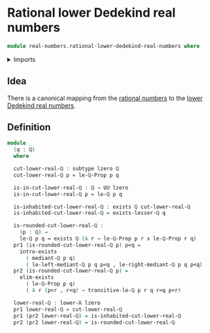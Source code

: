 # Rational lower Dedekind real numbers

```agda
module real-numbers.rational-lower-dedekind-real-numbers where
```

<details><summary>Imports</summary>

```agda
open import elementary-number-theory.rational-numbers
open import elementary-number-theory.strict-inequality-rational-numbers

open import foundation.conjunction
open import foundation.dependent-pair-types
open import foundation.existential-quantification
open import foundation.logical-equivalences
open import foundation.subtypes
open import foundation.universe-levels

open import real-numbers.lower-dedekind-real-numbers
```

</details>

## Idea

There is a canonical mapping from the
[rational numbers](elementary-number-theory.rational-numbers.md) to the
[lower Dedekind real numbers](real-numbers.lower-dedekind-real-numbers.md).

## Definition

```agda
module _
  (q : ℚ)
  where

  cut-lower-real-ℚ : subtype lzero ℚ
  cut-lower-real-ℚ p = le-ℚ-Prop p q

  is-in-cut-lower-real-ℚ : ℚ → UU lzero
  is-in-cut-lower-real-ℚ p = le-ℚ p q

  is-inhabited-cut-lower-real-ℚ : exists ℚ cut-lower-real-ℚ
  is-inhabited-cut-lower-real-ℚ = exists-lesser-ℚ q

  is-rounded-cut-lower-real-ℚ :
    (p : ℚ) →
    le-ℚ p q ↔ exists ℚ (λ r → le-ℚ-Prop p r ∧ le-ℚ-Prop r q)
  pr1 (is-rounded-cut-lower-real-ℚ p) p<q =
    intro-exists
      ( mediant-ℚ p q)
      ( le-left-mediant-ℚ p q p<q , le-right-mediant-ℚ p q p<q)
  pr2 (is-rounded-cut-lower-real-ℚ p) =
    elim-exists
      ( le-ℚ-Prop p q)
      ( λ r (p<r , r<q) → transitive-le-ℚ p r q r<q p<r)

  lower-real-ℚ : lower-ℝ lzero
  pr1 lower-real-ℚ = cut-lower-real-ℚ
  pr1 (pr2 lower-real-ℚ) = is-inhabited-cut-lower-real-ℚ
  pr2 (pr2 lower-real-ℚ) = is-rounded-cut-lower-real-ℚ
```

